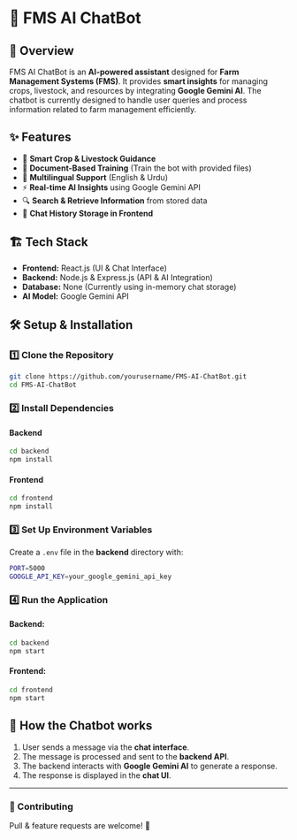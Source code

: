 # 🌿 FMS AI ChatBot

## 🚜 Overview

FMS AI ChatBot is an **AI-powered assistant** designed for **Farm Management Systems (FMS)**. It provides **smart insights** for managing crops, livestock, and resources by integrating **Google Gemini AI**. The chatbot is currently designed to handle user queries and process information related to farm management efficiently.

## ✨ Features

- 🌱 **Smart Crop & Livestock Guidance**
- 📂 **Document-Based Training** (Train the bot with provided files)
- 💬 **Multilingual Support** (English & Urdu)
- ⚡ **Real-time AI Insights** using Google Gemini API
- 🔍 **Search & Retrieve Information** from stored data
- 💾 **Chat History Storage in Frontend**

## 🏗 Tech Stack

- **Frontend:** React.js (UI & Chat Interface)
- **Backend:** Node.js & Express.js (API & AI Integration)
- **Database:** None (Currently using in-memory chat storage)
- **AI Model:** Google Gemini API

## 🛠 Setup & Installation

### 1️⃣ Clone the Repository

```sh
git clone https://github.com/yourusername/FMS-AI-ChatBot.git
cd FMS-AI-ChatBot
```

### 2️⃣ Install Dependencies

#### **Backend**

```sh
cd backend
npm install
```

#### **Frontend**

```sh
cd frontend
npm install
```

### 3️⃣ Set Up Environment Variables

Create a `.env` file in the **backend** directory with:

```sh
PORT=5000
GOOGLE_API_KEY=your_google_gemini_api_key
```

### 4️⃣ Run the Application

#### **Backend:**

```sh
cd backend
npm start
```

#### **Frontend:**

```sh
cd frontend
npm start
```

## 📂 How the Chatbot works

1. User sends a message via the **chat interface**.
2. The message is processed and sent to the **backend API**.
3. The backend interacts with **Google Gemini AI** to generate a response.
4. The response is displayed in the **chat UI**.

---

### 🤝 Contributing

Pull & feature requests are welcome! 🚀
